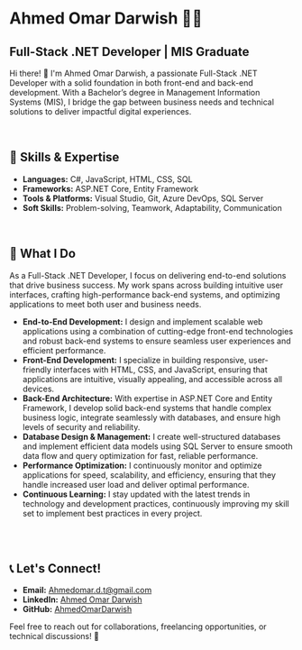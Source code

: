 <body>
    <div>
        <h1>Ahmed Omar Darwish 👨‍💻</h1>
        <h2>Full-Stack .NET Developer | MIS Graduate</h2>
        <p>Hi there! 👋 I'm Ahmed Omar Darwish, a passionate Full-Stack .NET Developer with a solid foundation in both front-end and back-end development. With a Bachelor’s degree in Management Information Systems (MIS), I bridge the gap between business needs and technical solutions to deliver impactful digital experiences.</p>
            <br/>
        <h2>🚀 Skills & Expertise</h2>
        <ul>
            <li><strong>Languages:</strong> C#, JavaScript, HTML, CSS, SQL</li>
            <li><strong>Frameworks:</strong> ASP.NET Core, Entity Framework</li>
            <li><strong>Tools & Platforms:</strong> Visual Studio, Git, Azure DevOps, SQL Server</li>
            <li><strong>Soft Skills:</strong> Problem-solving, Teamwork, Adaptability, Communication</li>
        </ul>
            <br/>
<h2>🌟 What I Do</h2>
<p>As a Full-Stack .NET Developer, I focus on delivering end-to-end solutions that drive business success. My work spans across building intuitive user interfaces, crafting high-performance back-end systems, and optimizing applications to meet both user and business needs.</p>

<ul>
    <li><strong>End-to-End Development:</strong> I design and implement scalable web applications using a combination of cutting-edge front-end technologies and robust back-end systems to ensure seamless user experiences and efficient performance.</li>
    <li><strong>Front-End Development:</strong> I specialize in building responsive, user-friendly interfaces with HTML, CSS, and JavaScript, ensuring that applications are intuitive, visually appealing, and accessible across all devices.</li>
    <li><strong>Back-End Architecture:</strong> With expertise in ASP.NET Core and Entity Framework, I develop solid back-end systems that handle complex business logic, integrate seamlessly with databases, and ensure high levels of security and reliability.</li>
    <li><strong>Database Design & Management:</strong> I create well-structured databases and implement efficient data models using SQL Server to ensure smooth data flow and query optimization for fast, reliable performance.</li>
    <li><strong>Performance Optimization:</strong> I continuously monitor and optimize applications for speed, scalability, and efficiency, ensuring that they handle increased user load and deliver optimal performance.</li>
    <li><strong>Continuous Learning:</strong> I stay updated with the latest trends in technology and development practices, continuously improving my skill set to implement best practices in every project.</li>
</ul>
            <br/>
    <br/>
        <h2>📞 Let's Connect!</h2>
        <ul>
            <li><strong>Email:</strong> <a href="mailto:Ahmedomar.d.t@gmail.com">Ahmedomar.d.t@gmail.com</a></li>
            <li><strong>LinkedIn:</strong> <a href="https://www.linkedin.com/in/ahmed-omar-darwish/" target="_blank">Ahmed Omar Darwish</a></li>
            <li><strong>GitHub:</strong> <a href="https://github.com/AhmedOmarDarwish" target="_blank">AhmedOmarDarwish</a></li>
        </ul>
        <p>Feel free to reach out for collaborations, freelancing opportunities, or technical discussions! 🚀</p>
    </div>
</body>
